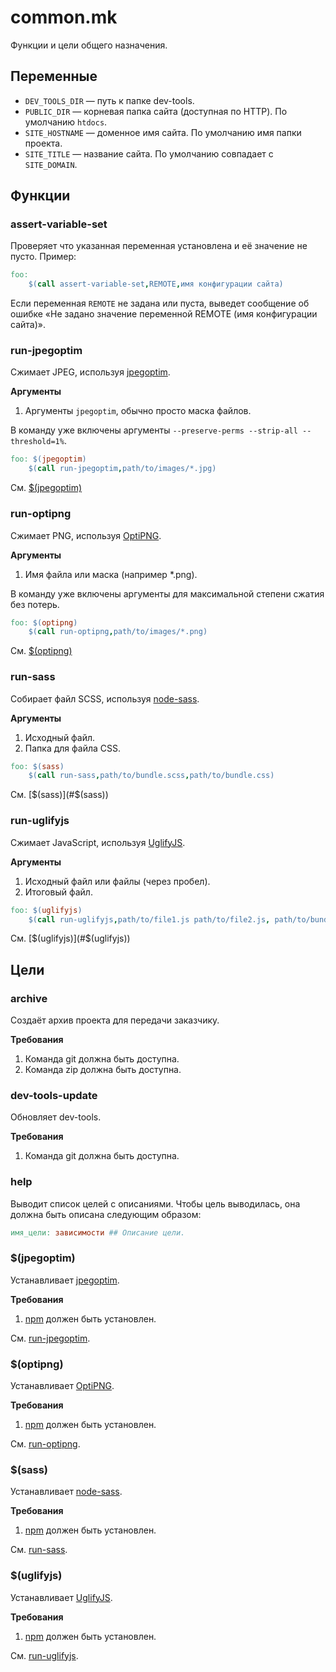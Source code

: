 # common.mk

Функции и цели общего назначения.

## Переменные

- `DEV_TOOLS_DIR` — путь к папке dev-tools.
- `PUBLIC_DIR` — корневая папка сайта (доступная по HTTP). По умолчанию `htdocs`.
- `SITE_HOSTNAME` — доменное имя сайта. По умолчанию имя папки проекта.
- `SITE_TITLE` — название сайта. По умолчанию совпадает с `SITE_DOMAIN`.

## Функции

### assert-variable-set

Проверяет что указанная переменная установлена и её значение не пусто. Пример:

```makefile
foo:
    $(call assert-variable-set,REMOTE,имя конфигурации сайта)
```
Если переменная `REMOTE` не задана или пуста, выведет сообщение об ошибке «Не задано значение
переменной REMOTE (имя конфигурации сайта)».

### run-jpegoptim

Сжимает JPEG, используя [jpegoptim](https://github.com/tjko/jpegoptim).

**Аргументы**

1. Аргументы `jpegoptim`, обычно просто маска файлов.

В команду уже включены аргументы `--preserve-perms --strip-all --threshold=1%`. 

```makefile
foo: $(jpegoptim)
    $(call run-jpegoptim,path/to/images/*.jpg)
```

См. [$(jpegoptim)](#jpegoptim)


### run-optipng

Сжимает PNG, используя [OptiPNG](http://optipng.sourceforge.net/).

**Аргументы**

1. Имя файла или маска (например *.png).

В команду уже включены аргументы для максимальной степени сжатия без потерь. 

```makefile
foo: $(optipng)
    $(call run-optipng,path/to/images/*.png)
```

См. [$(optipng)](#optipng)


### run-sass

Собирает файл SCSS, используя [node-sass](https://www.npmjs.com/package/node-sass).

**Аргументы**

1. Исходный файл.
2. Папка для файла CSS.

```makefile
foo: $(sass)
    $(call run-sass,path/to/bundle.scss,path/to/bundle.css)
```

См. [$(sass)](#$(sass))


### run-uglifyjs

Сжимает JavaScript, используя [UglifyJS](http://lisperator.net/uglifyjs/).

**Аргументы**

1. Исходный файл или файлы (через пробел).
2. Итоговый файл. 

```makefile
foo: $(uglifyjs)
    $(call run-uglifyjs,path/to/file1.js path/to/file2.js, path/to/bundle.min.js)
```

См. [$(uglifyjs)](#$(uglifyjs))


## Цели

### archive

Создаёт архив проекта для передачи заказчику.

**Требования**

1. Команда git должна быть доступна.
2. Команда zip должна быть доступна.


### dev-tools-update

Обновляет dev-tools.

**Требования**

1. Команда git должна быть доступна.


### help

Выводит список целей с описаниями. Чтобы цель выводилась, она должна быть описана следующим образом:

```makefile
имя_цели: зависимости ## Описание цели.
```


### $(jpegoptim)

Устанавливает [jpegoptim](https://github.com/tjko/jpegoptim). 

**Требования**

1. [npm](https://docs.npmjs.com/getting-started/what-is-npm) должен быть установлен.

См. [run-jpegoptim](#run-jpegoptim).


### $(optipng)

Устанавливает [OptiPNG](http://optipng.sourceforge.net/). 

**Требования**

1. [npm](https://docs.npmjs.com/getting-started/what-is-npm) должен быть установлен.
   
См. [run-optipng](#run-optipng).


### $(sass)

Устанавливает [node-sass](https://www.npmjs.com/package/node-sass). 

**Требования**

1. [npm](https://docs.npmjs.com/getting-started/what-is-npm) должен быть установлен.
   
См. [run-sass](#run-sass).


### $(uglifyjs)

Устанавливает [UglifyJS](http://lisperator.net/uglifyjs/). 

**Требования**

1. [npm](https://docs.npmjs.com/getting-started/what-is-npm) должен быть установлен.
   
См. [run-uglifyjs](#run-uglifyjs).
